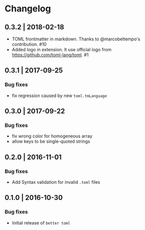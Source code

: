 # Changelog

## 0.3.2 | 2018-02-18

* TOML frontmatter in markdown. Thanks to @marcobeltempo's contribution. #10
* Added logo in extension. It use official logo from https://github.com/toml-lang/toml. #1

## 0.3.1 | 2017-09-25

### Bug fixes
* fix regression caused by new `toml.tmLanguage`

## 0.3.0 | 2017-09-22

### Bug fixes
* fix wrong color for homogeneous array
* allow keys to be single-quoted strings

## 0.2.0 | 2016-11-01

### Bug fixes

* Add Syntax validation for invalid `.toml` files

## 0.1.0 | 2016-10-30

### Bug fixes

* Initial release of `better toml` 
